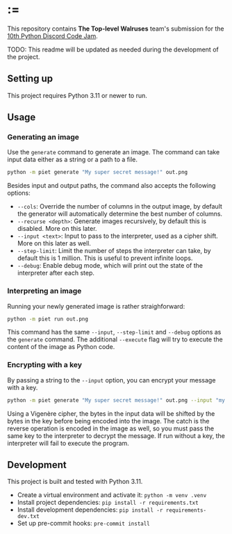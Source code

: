 # :=

This repository contains **The Top-level Walruses** team's submission for the [10th Python Discord Code Jam](https://www.pythondiscord.com/events/code-jams/10/).

TODO: This readme will be updated as needed during the development of the project.

## Setting up

This project requires Python 3.11 or newer to run.

## Usage

### Generating an image

Use the `generate` command to generate an image. The command can take input data either as a string or a path to a file.

```sh
python -m piet generate "My super secret message!" out.png
```

Besides input and output paths, the command also accepts the following options:

- `--cols`: Override the number of columns in the output image, by default the generator will automatically determine the best number of columns.
- `--recurse <depth>`: Generate images recursively, by default this is disabled. More on this later.
- `--input <text>`: Input to pass to the interpreter, used as a cipher shift. More on this later as well.
- `--step-limit`: Limit the number of steps the interpreter can take, by default this is 1 million. This is useful to prevent infinite loops.
- `--debug`: Enable debug mode, which will print out the state of the interpreter after each step.

### Interpreting an image

Running your newly generated image is rather straighforward:

```sh
python -m piet run out.png
```

This command has the same `--input`, `--step-limit` and `--debug` options as the `generate` command.
The additional `--execute` flag will try to execute the content of the image as Python code.

### Encrypting with a key

By passing a string to the `--input` option, you can encrypt your message with a key.

```sh
python -m piet generate "My super secret message!" out.png --input "my secret key"
```

Using a Vigenère cipher, the bytes in the input data will be shifted by the bytes in the key before being encoded into the image.
The catch is the reverse operation is encoded in the image as well, so you must pass the same key to the interpreter to decrypt the message.
If run without a key, the interpreter will fail to execute the program.

## Development

This project is built and tested with Python 3.11.

- Create a virtual environment and activate it: `python -m venv .venv`
- Install project dependencies: `pip install -r requirements.txt`
- Install development dependencies: `pip install -r requirements-dev.txt`
- Set up pre-commit hooks: `pre-commit install`
